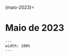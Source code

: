 (maio-2023)=

# Maio de 2023

```{figure} ../imagens/calendario/2023/calendario-2023-05.svg
---
width: 100%
---
```

